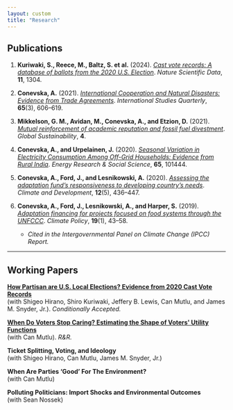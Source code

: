```yaml
---
layout: custom
title: "Research"
---
```


## Publications

1. **Kuriwaki, S., Reece, M., Baltz, S. et al.** (2024). [*Cast vote records: A database of ballots from the 2020 U.S. Election*](https://doi.org/10.1038/s41597-024-04017-1). _Nature Scientific Data_, **11**, 1304.

2. **Conevska, A.** (2021). [*International Cooperation and Natural Disasters: Evidence from Trade Agreements*](https://doi.org/10.1093/isq/sqab065). _International Studies Quarterly_, **65**(3), 606–619.

3. **Mikkelson, G. M., Avidan, M., Conevska, A., and Etzion, D.** (2021). [*Mutual reinforcement of academic reputation and fossil fuel divestment*](https://doi.org/10.1017/sus.2021.19). _Global Sustainability_, **4**.

4. **Conevska, A., and Urpelainen, J.** (2020). [*Seasonal Variation in Electricity Consumption Among Off-Grid Households: Evidence from Rural India*](https://doi.org/10.1016/j.erss.2020.101444). _Energy Research & Social Science_, **65**, 101444.

5. **Conevska, A., Ford, J., and Lesnikowski, A.** (2020). [*Assessing the adaptation fund’s responsiveness to developing country’s needs*](https://doi.org/10.1080/17565529.2019.1638225). _Climate and Development_, **12**(5), 436–447.

6. **Conevska, A., Ford, J., Lesnikowski, A., and Harper, S.** (2019). [*Adaptation financing for projects focused on food systems through the UNFCCC*](https://doi.org/10.1080/14693062.2018.1466682). _Climate Policy_, **19**(1), 43–58.

   - _Cited in the Intergovernmental Panel on Climate Change (IPCC) Report._

---

## Working Papers

**[How Partisan are U.S. Local Elections? Evidence from 2020 Cast Vote Records](https://osf.io/preprints/osf/db3mj)**  
(with Shigeo Hirano, Shiro Kuriwaki, Jeffery B. Lewis, Can Mutlu, and James M. Snyder, Jr.). _Conditionally Accepted._

**[When Do Voters Stop Caring? Estimating the Shape of Voters' Utility Functions](https://arxiv.org/abs/2501.03196)**  
(with Can Mutlu). _R&R._

**Ticket Splitting, Voting, and Ideology**  
(with Shigeo Hirano, Can Mutlu, James M. Snyder, Jr.)

**When Are Parties ‘Good’ For The Environment?**  
(with Can Mutlu)

**Polluting Politicians: Import Shocks and Environmental Outcomes**  
(with Sean Nossek)
